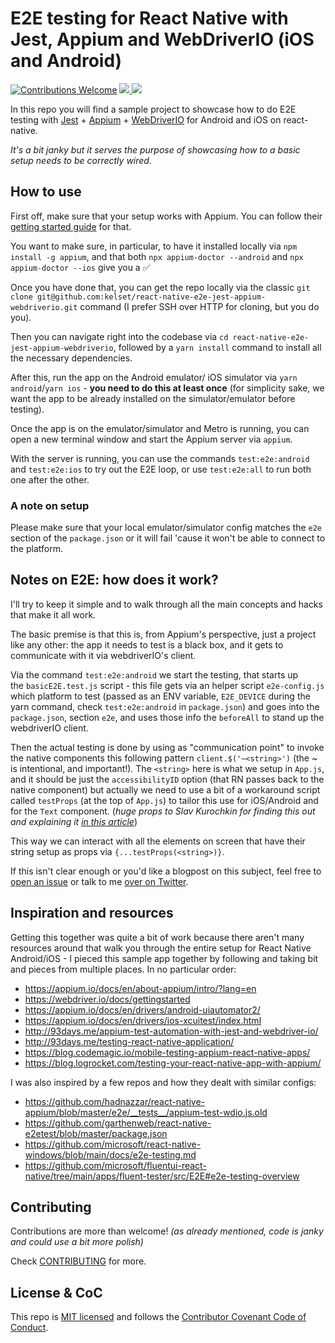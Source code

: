 # E2E testing for React Native with Jest, Appium and WebDriverIO (iOS and Android)

[![Contributions Welcome](https://img.shields.io/badge/contributions-welcome-brightgreen)](./CONTRIBUTING.md)
<a href="https://github.com/kelset?tab=followers">
<img src="https://img.shields.io/github/followers/kelset?label=Follow%20%40kelset&style=social" />
</a>
<a href="https://twitter.com/kelset">
<img src="https://img.shields.io/twitter/follow/kelset?label=Follow%20%40kelset&style=social" />
</a>

In this repo you will find a sample project to showcase how to do E2E testing with [Jest](https://jestjs.io/) + [Appium](https://appium.io/) + [WebDriverIO](https://webdriver.io/) for Android and iOS on react-native.

_It's a bit janky but it serves the purpose of showcasing how to a basic setup needs to be correctly wired._

## How to use

First off, make sure that your setup works with Appium. You can follow their [getting started guide](http://appium.io/docs/en/about-appium/getting-started/) for that.

You want to make sure, in particular, to have it installed locally via `npm install -g appium`, and that both `npx appium-doctor --android` and `npx appium-doctor --ios` give you a ✅

Once you have done that, you can get the repo locally via the classic `git clone git@github.com:kelset/react-native-e2e-jest-appium-webdriverio.git` command (I prefer SSH over HTTP for cloning, but you do you).

Then you can navigate right into the codebase via `cd react-native-e2e-jest-appium-webdriverio`, followed by a `yarn install` command to install all the necessary dependencies.

After this, run the app on the Android emulator/ iOS simulator via `yarn android`/`yarn ios` - **you need to do this at least once** (for simplicity sake, we want the app to be already installed on the simulator/emulator before testing).

Once the app is on the emulator/simulator and Metro is running, you can open a new terminal window and start the Appium server via `appium`.

With the server is running, you can use the commands `test:e2e:android` and `test:e2e:ios` to try out the E2E loop, or use `test:e2e:all` to run both one after the other.

### A note on setup

Please make sure that your local emulator/simulator config matches the `e2e` section of the `package.json` or it will fail 'cause it won't be able to connect to the platform.

## Notes on E2E: how does it work?

I'll try to keep it simple and to walk through all the main concepts and hacks that make it all work.

The basic premise is that this is, from Appium's perspective, just a project like any other: the app it needs to test is a black box, and it gets to communicate with it via webdriverIO's client.

Via the command `test:e2e:android` we start the testing, that starts up the `basicE2E.test.js` script - this file gets via an helper script `e2e-config.js` which platform to test (passed as an ENV variable, `E2E_DEVICE` during the yarn command, check `test:e2e:android` in `package.json`) and goes into the `package.json`, section `e2e`, and uses those info the `beforeAll` to stand up the webdriverIO client.

Then the actual testing is done by using as "communication point" to invoke the native components this following pattern `client.$('~<string>')` (the ~ is intentional, and important!). The `<string>` here is what we setup in `App.js`, and it should be just the `accessibilityID` option (that RN passes back to the native component) but actually we need to use a bit of a workaround script called `testProps` (at the top of `App.js`) to tailor this use for iOS/Android and for the `Text` component. (_huge props to Slav Kurochkin for finding this out and explaining it [in this article](http://93days.me/testing-react-native-application/)_)

This way we can interact with all the elements on screen that have their string setup as props via `{...testProps(<string>)}`.

If this isn't clear enough or you'd like a blogpost on this subject, feel free to [open an issue](https://github.com/kelset/react-native-e2e-jest-appium-webdriverio/issues/new) or talk to me [over on Twitter](https://twitter.com/kelset).

## Inspiration and resources

Getting this together was quite a bit of work because there aren't many resources around that walk you through the entire setup for React Native Android/iOS - I pieced this sample app together by following and taking bit and pieces from multiple places. In no particular order:

- https://appium.io/docs/en/about-appium/intro/?lang=en
- https://webdriver.io/docs/gettingstarted
- https://appium.io/docs/en/drivers/android-uiautomator2/
- https://appium.io/docs/en/drivers/ios-xcuitest/index.html
- http://93days.me/appium-test-automation-with-jest-and-webdriver-io/
- http://93days.me/testing-react-native-application/
- https://blog.codemagic.io/mobile-testing-appium-react-native-apps/
- https://blog.logrocket.com/testing-your-react-native-app-with-appium/

I was also inspired by a few repos and how they dealt with similar configs:

- https://github.com/hadnazzar/react-native-appium/blob/master/e2e/__tests__/appium-test-wdio.js.old
- https://github.com/garthenweb/react-native-e2etest/blob/master/package.json
- https://github.com/microsoft/react-native-windows/blob/main/docs/e2e-testing.md
- https://github.com/microsoft/fluentui-react-native/tree/main/apps/fluent-tester/src/E2E#e2e-testing-overview

## Contributing

Contributions are more than welcome! _(as already mentioned, code is janky and could use a bit more polish)_

Check [CONTRIBUTING](./CONTRIBUTING.md) for more.

## License & CoC

This repo is [MIT licensed](./LICENSE) and follows the [Contributor Covenant Code of Conduct](./CODE_OF_CONDUCT.md).
